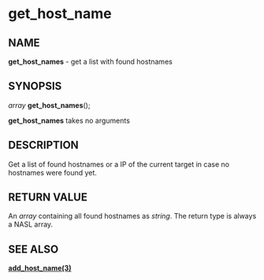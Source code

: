 # get_host_name

## NAME

**get_host_names** - get a list with found hostnames

## SYNOPSIS

*array* **get_host_names**();

**get_host_names** takes no arguments

## DESCRIPTION

Get a list of found hostnames or a IP of the current target in case no hostnames were found yet.

## RETURN VALUE

An *array* containing all found hostnames as *string*. The return type is always a NASL array.

## SEE ALSO

**[add_host_name(3)](add_host_name.md)**